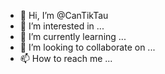- 👋 Hi, I’m @CanTikTau
- 👀 I’m interested in ...
- 🌱 I’m currently learning ...
- 💞️ I’m looking to collaborate on ...
- 📫 How to reach me ...

<!---
CanTikTau/CanTikTau is a ✨ special ✨ repository because its `README.md` (this file) appears on your GitHub profile.
You can click the Preview link to take a look at your changes.
--->
